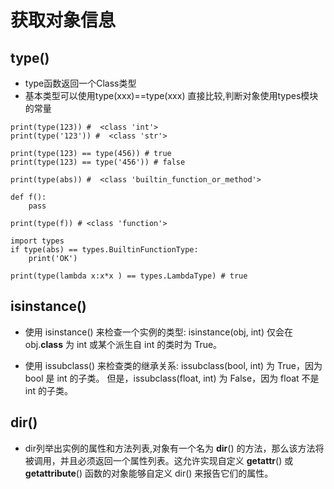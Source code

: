# 获取对象信息

## type()

* type函数返回一个Class类型
* 基本类型可以使用type(xxx)==type(xxx) 直接比较,判断对象使用types模块的常量
```
print(type(123)) #  <class 'int'>
print(type('123')) #  <class 'str'>

print(type(123) == type(456)) # true
print(type(123) == type('456')) # false

print(type(abs)) #  <class 'builtin_function_or_method'>

def f():
    pass
    
print(type(f)) # <class 'function'>

import types
if type(abs) == types.BuiltinFunctionType:
    print('OK')

print(type(lambda x:x*x ) == types.LambdaType) # true
```
## isinstance()

* 使用 isinstance() 来检查一个实例的类型: isinstance(obj, int) 仅会在 obj.__class__ 为 int 或某个派生自 int 的类时为 True。

* 使用 issubclass() 来检查类的继承关系: issubclass(bool, int) 为 True，因为 bool 是 int 的子类。 
但是，issubclass(float, int) 为 False，因为 float 不是 int 的子类。

## dir()

* dir列举出实例的属性和方法列表,对象有一个名为 __dir__() 的方法，那么该方法将被调用，并且必须返回一个属性列表。这允许实现自定义 __getattr__() 或 __getattribute__() 函数的对象能够自定义 dir() 来报告它们的属性。
